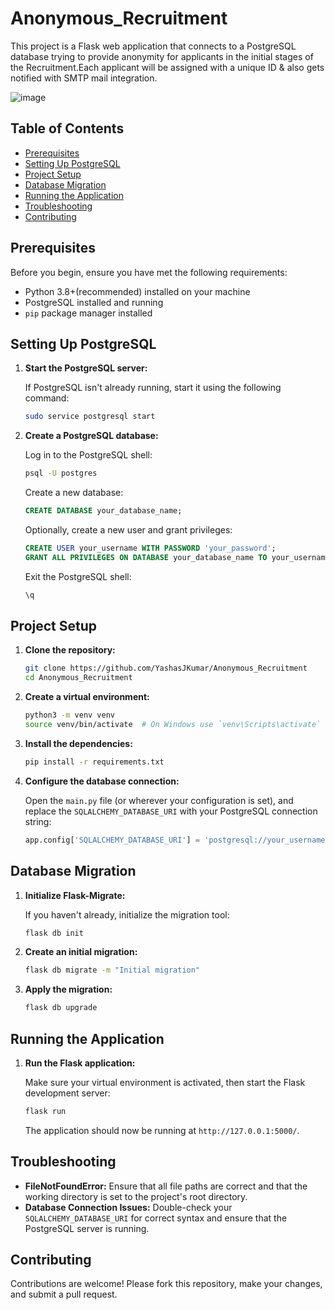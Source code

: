 # Anonymous_Recruitment

This project is a Flask web application that connects to a PostgreSQL database trying to provide anonymity for applicants in the initial stages of the Recruitment.Each applicant will be assigned with a unique ID & also gets notified with SMTP mail integration.

![image](https://github.com/user-attachments/assets/3d482164-9286-498a-ad1f-77786ef2c32f)


## Table of Contents

- [Prerequisites](#prerequisites)
- [Setting Up PostgreSQL](#setting-up-postgresql)
- [Project Setup](#project-setup)
- [Database Migration](#database-migration)
- [Running the Application](#running-the-application)
- [Troubleshooting](#troubleshooting)
- [Contributing](#contributing)

## Prerequisites

Before you begin, ensure you have met the following requirements:

- Python 3.8+(recommended) installed on your machine
- PostgreSQL installed and running
- `pip` package manager installed

## Setting Up PostgreSQL

1. **Start the PostgreSQL server:**

   If PostgreSQL isn't already running, start it using the following command:
   
   ```bash
   sudo service postgresql start
   ```

2. **Create a PostgreSQL database:**

   Log in to the PostgreSQL shell:

   ```bash
   psql -U postgres
   ```

   Create a new database:

   ```sql
   CREATE DATABASE your_database_name;
   ```

   Optionally, create a new user and grant privileges:

   ```sql
   CREATE USER your_username WITH PASSWORD 'your_password';
   GRANT ALL PRIVILEGES ON DATABASE your_database_name TO your_username;
   ```

   Exit the PostgreSQL shell:

   ```sql
   \q
   ```

## Project Setup

1. **Clone the repository:**

   ```bash
   git clone https://github.com/YashasJKumar/Anonymous_Recruitment
   cd Anonymous_Recruitment
   ```

2. **Create a virtual environment:**

   ```bash
   python3 -m venv venv
   source venv/bin/activate  # On Windows use `venv\Scripts\activate`
   ```

3. **Install the dependencies:**

   ```bash
   pip install -r requirements.txt
   ```

4. **Configure the database connection:**

   Open the `main.py` file (or wherever your configuration is set), and replace the `SQLALCHEMY_DATABASE_URI` with your PostgreSQL connection string:

   ```python
   app.config['SQLALCHEMY_DATABASE_URI'] = 'postgresql://your_username:your_password@localhost/your_database_name'
   ```

## Database Migration

1. **Initialize Flask-Migrate:**

   If you haven't already, initialize the migration tool:

   ```bash
   flask db init
   ```

2. **Create an initial migration:**

   ```bash
   flask db migrate -m "Initial migration"
   ```

3. **Apply the migration:**

   ```bash
   flask db upgrade
   ```

## Running the Application

1. **Run the Flask application:**

   Make sure your virtual environment is activated, then start the Flask development server:

   ```bash
   flask run
   ```

   The application should now be running at `http://127.0.0.1:5000/`.

## Troubleshooting

- **FileNotFoundError:** Ensure that all file paths are correct and that the working directory is set to the project's root directory.
- **Database Connection Issues:** Double-check your `SQLALCHEMY_DATABASE_URI` for correct syntax and ensure that the PostgreSQL server is running.

## Contributing

Contributions are welcome! Please fork this repository, make your changes, and submit a pull request.
